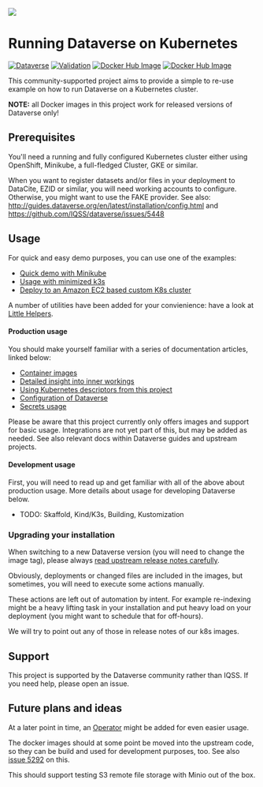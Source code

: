 ![](https://raw.githubusercontent.com/IQSS/dataverse-kubernetes/master/docs/title-composition.png)

# Running Dataverse on Kubernetes

[![Dataverse](https://img.shields.io/badge/Dataverse-v4.15.1-important.svg)](https://dataverse.org)
[![Validation](https://jenkins.dataverse.org/job/dataverse-k8s/job/K8s%20Linting/badge/icon?subject=kubeval&status=valid&color=purple)](https://jenkins.dataverse.org/job/dataverse-k8s/job/K8s%20Linting/)
[![Docker Hub Image](https://img.shields.io/static/v1.svg?label=image&message=dataverse-k8s&logo=docker)](https://hub.docker.com/r/iqss/dataverse-k8s)
[![Docker Hub Image](https://img.shields.io/static/v1.svg?label=image&message=solr-k8s&logo=docker)](https://hub.docker.com/r/iqss/solr-k8s)

This community-supported project aims to provide a simple to re-use example on how to run
Dataverse on a Kubernetes cluster.

**NOTE:** all Docker images in this project work for released versions of
Dataverse only!

## Prerequisites

You'll need a running and fully configured Kubernetes cluster either
using OpenShift, Minikube, a full-fledged Cluster, GKE or similar.

When you want to register datasets and/or files in your deployment to
DataCite, EZID or similar, you will need working accounts to configure.
Otherwise, you might want to use the FAKE provider.
See also: http://guides.dataverse.org/en/latest/installation/config.html
and https://github.com/IQSS/dataverse/issues/5448

## Usage

For quick and easy demo purposes, you can use one of the examples:

* [Quick demo with Minikube](https://github.com/IQSS/dataverse-kubernetes/blob/master/docs/minikube.md)
* [Usage with minimized k3s](https://github.com/IQSS/dataverse-kubernetes/blob/master/docs/k3s.md)
* [Deploy to an Amazon EC2 based custom K8s cluster](https://github.com/IQSS/dataverse-kubernetes/blob/master/docs/aws-kops.md)

A number of utilities have been added for your convienience:
have a look at [Little Helpers](https://github.com/IQSS/dataverse-kubernetes/blob/master/docs/little-helpers.md).

#### Production usage
You should make yourself familiar with a series of documentation articles, linked below:

* [Container images](https://github.com/IQSS/dataverse-kubernetes/blob/master/docs/images.md)
* [Detailed insight into inner workings](https://github.com/IQSS/dataverse-kubernetes/blob/master/docs/how-it-works.md)
* [Using Kubernetes descriptors from this project](https://github.com/IQSS/dataverse-kubernetes/blob/master/docs/reuse.md)
* [Configuration of Dataverse](https://github.com/IQSS/dataverse-kubernetes/blob/master/docs/config.md)
* [Secrets usage](https://github.com/IQSS/dataverse-kubernetes/blob/master/docs/secrets.md)

Please be aware that this project currently only offers images and support
for basic usage. Integrations are not yet part of this, but may be added as needed.
See also relevant docs within Dataverse guides and upstream projects.

#### Development usage
First, you will need to read up and get familiar with all of the above about production usage.
More details about usage for developing Dataverse below.

* TODO: Skaffold, Kind/K3s, Building, Kustomization

### Upgrading your installation

When switching to a new Dataverse version (you will need to change the image tag),
please always [read upstream release notes carefully](https://github.com/IQSS/dataverse/releases).

Obviously, deployments or changed files are included in the images, but
sometimes, you will need to execute some actions manually.

These actions are left out of automation by intent. For example re-indexing
might be a heavy lifting task in your installation and put heavy load on your
deployment (you might want to schedule that for off-hours).

We will try to point out any of those in release notes of our k8s images.

## Support

This project is supported by the Dataverse community rather than IQSS. If you need help, please open an issue.

## Future plans and ideas

At a later point in time, an [Operator](https://coreos.com/operators/) might be
added for even easier usage.

The docker images should at some point be moved into the upstream code,
so they can be build and used for development purposes, too.
See also [issue 5292](https://github.com/IQSS/dataverse/issues/5292) on this.

This should support testing S3 remote file storage with Minio out of the box.
